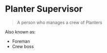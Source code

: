 # Planter Supervisor

> A person who manages a crew of Planters

Also known as:

- Foreman
- Crew boss